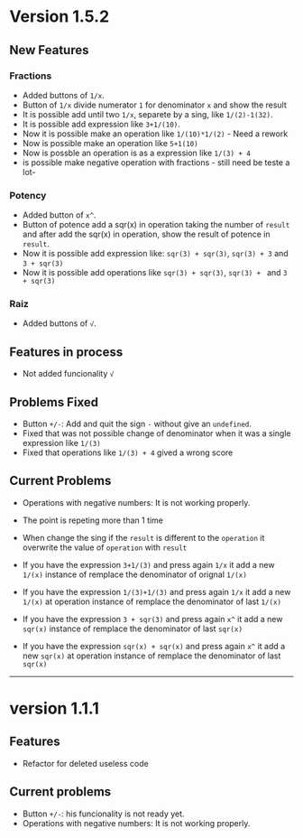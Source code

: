 



# Version 1.5.2


## New Features


### Fractions
- Added buttons of `1/x`.
- Button of `1/x` divide numerator `1` for denominator `x` and show the result
- It is possible add until two `1/x`, separete by a sing, like `1/(2)-1(32)`.  
- It is possible add expression like `3+1/(10)`.  
- Now it is possible make an operation like `1/(10)*1/(2)` - Need a rework 
- Now is possible make an operation like `5+1(10)`
- Now is possble an operation is as a expression like `1/(3) + 4`
- is possible make negative operation with fractions - still need be teste a lot-

### Potency

- Added button of `x^`.
- Button of potence add a sqr(x) in operation taking the number of `result` and after add the sqr(x) in operation, show the result of potence in `result`.  
- Now it is possible add expression like: `sqr(3) + sqr(3)`, `sqr(3) + 3` and `3 + sqr(3)`
- Now it is possible add operations like `sqr(3) + sqr(3)`, `sqr(3) + ` and `3 + sqr(3)`

### Raiz

- Added buttons of `√`.

## Features in process

- Not added funcionality `√`



## Problems Fixed
- Button `+/-`: Add and quit the sign `-` without give an `undefined`.
- Fixed that was not possible change of denominator when it was a single expression like `1/(3)`
- Fixed that operations like `1/(3) + 4` gived a wrong score

## Current Problems

- Operations with negative numbers: It is not working properly.
- The point is repeting more than 1 time
- When change the sing if the `result` is different to the `operation` it overwrite the value of `operation` with `result`

- If you have the expression `3+1/(3)` and press again `1/x` it add a new `1/(x)` instance of remplace the denominator of orignal `1/(x)`
- If you have the expression `1/(3)+1/(3)` and press again `1/x` it add a new `1/(x)` at operation instance of remplace the denominator of last `1/(x)`

- If you have the expression `3 + sqr(3)` and press again `x^` it add a new `sqr(x)` instance of remplace the denominator of last `sqr(x)`
- If you have the expression `sqr(x) + sqr(x)` and press again `x^` it add a new `sqr(x)` at operation instance of remplace the denominator of last `sqr(x)`



---------------------------------
# version 1.1.1

## Features

- Refactor for deleted useless code

## Current problems

- Button `+/-`: his funcionality is not ready yet.   
- Operations with negative numbers: It is not working properly.   